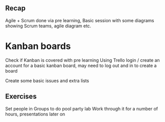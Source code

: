 ## Recap

Agile + Scrum done via pre learning, Basic session with some diagrams showing Scrum teams, agile diagram etc. 

# Kanban boards

Check if Kanban is covered with pre learning 
Using Trello login / create an account for a basic kanban board, may need to log out and in to create a board

Create some basic issues and extra lists

## Exercises

Set people in Groups to do pool party lab
Work through it for a number of hours, presentations later on

